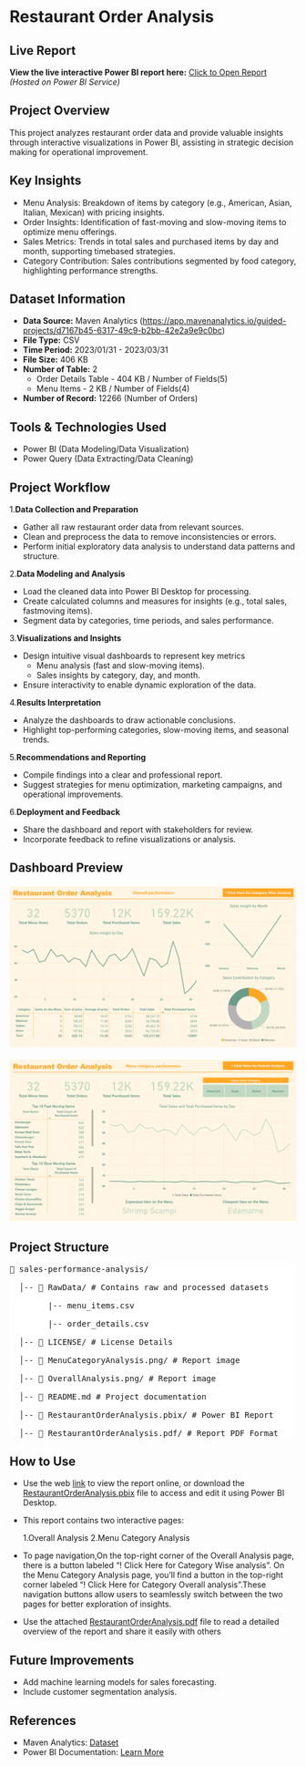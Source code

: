 # Restaurant Order Analysis
## Live Report
**View the live interactive Power BI report here:**
[Click to Open Report](https://app.powerbi.com/view?r=eyJrIjoiZmExZDA5N2ItMjkxZS00ZmRiLWJjNzItOTkzMmI3MTcyMzRjIiwidCI6IjI1Y2UwMjYxLWJiZDYtNDljZC1hMWUyLTU0MjYwODg2ZDE1OSJ9&pageName=fdfe3d5b002870d3470c)  
*(Hosted on Power BI Service)*


##  **Project Overview**
This project analyzes restaurant order data and provide valuable insights through interactive visualizations in Power BI, assisting in strategic decision making for operational improvement.
##  **Key Insights**
- Menu Analysis: Breakdown of items by category (e.g., American, Asian, Italian, Mexican) with pricing insights.
- Order Insights: Identification of fast-moving and slow-moving items to optimize menu offerings.
- Sales Metrics: Trends in total sales and purchased items by day and month, supporting timebased strategies.
- Category Contribution: Sales contributions segmented by food category, highlighting performance strengths.
##  **Dataset Information**
- **Data Source:** Maven Analytics (https://app.mavenanalytics.io/guided-projects/d7167b45-6317-49c9-b2bb-42e2a9e9c0bc)  
- **File Type:** CSV 
- **Time Period:** 2023/01/31 - 2023/03/31 
- **File Size:** 406 KB
- **Number of Table:** 2
  - Order Details Table - 404 KB / Number of Fields(5)
  - Menu Items - 2 KB / Number of Fields(4) 
- **Number of Record:** 12266 (Number of Orders)

##  **Tools & Technologies Used**
- Power BI (Data Modeling/Data Visualization)  
- Power Query (Data Extracting/Data Cleaning)
##  **Project Workflow**
1.**Data Collection and Preparation**
  - Gather all raw restaurant order data from relevant sources.
  - Clean and preprocess the data to remove inconsistencies or errors.
  - Perform initial exploratory data analysis to understand data patterns and structure.

2.**Data Modeling and Analysis**
  - Load the cleaned data into Power BI Desktop for processing.
  - Create calculated columns and measures for insights (e.g., total sales, fastmoving items).
  - Segment data by categories, time periods, and sales performance.

3.**Visualizations and Insights**
  - Design intuitive visual dashboards to represent key metrics
     - Menu analysis (fast and slow-moving items).
     - Sales insights by category, day, and month.
  - Ensure interactivity to enable dynamic exploration of the data.

4.**Results Interpretation**
  - Analyze the dashboards to draw actionable conclusions.
  - Highlight top-performing categories, slow-moving items, and seasonal trends.

5.**Recommendations and Reporting**
  - Compile findings into a clear and professional report.
  - Suggest strategies for menu optimization, marketing campaigns, and operational improvements.

6.**Deployment and Feedback**
  - Share the dashboard and report with stakeholders for review.
  - Incorporate feedback to refine visualizations or analysis.

##  **Dashboard Preview**
![Dashboard Preview](OverallAnalysis.png)  

![Dashboard Preview](MenuCategoryAnalysis.png) 
##  **Project Structure**
<pre style="background: #fff; padding: 0; border: none; font-family: monospace;">
📂 sales-performance-analysis/ 

  │-- 📁 RawData/ # Contains raw and processed datasets 
  
        |-- menu_items.csv
        
        |-- order_details.csv
  
  │-- 📁 LICENSE/ # License Details 
  
  │-- 📁 MenuCategoryAnalysis.png/ # Report image 
  
  │-- 📁 OverallAnalysis.png/ # Report image 
  
  │-- 📄 README.md # Project documentation

  │-- 📁 RestaurantOrderAnalysis.pbix/ # Power BI Report 

  │-- 📁 RestaurantOrderAnalysis.pdf/ # Report PDF Format 
</pre>
##  **How to Use**
- Use the web [link](https://app.powerbi.com/view?r=eyJrIjoiZmExZDA5N2ItMjkxZS00ZmRiLWJjNzItOTkzMmI3MTcyMzRjIiwidCI6IjI1Y2UwMjYxLWJiZDYtNDljZC1hMWUyLTU0MjYwODg2ZDE1OSJ9&pageName=fdfe3d5b002870d3470c) to view the report online, or download the [RestaurantOrderAnalysis.pbix](RestaurantOrderAnalysis.pbix) file to access and edit it using Power BI Desktop.
- This report contains two interactive pages:

  1.Overall Analysis
  2.Menu Category Analysis
  
- To page navigation,On the top-right corner of the Overall Analysis page, there is a button labeled “! Click Here for Category Wise analysis”.
On the Menu Category Analysis page, you’ll find a button in the top-right corner labeled “! Click Here for Category Overall analysis”.These navigation buttons allow users to seamlessly switch between the two pages for better exploration of insights.
- Use the attached [RestaurantOrderAnalysis.pdf](RestaurantOrderAnalysis.pdf) file to read a detailed overview of the report and share it easily with others



##  **Future Improvements**
- Add machine learning models for sales forecasting.
- Include customer segmentation analysis.



##  **References**
- Maven Analytics: [Dataset](https://app.mavenanalytics.io/guided-projects/d7167b45-6317-49c9-b2bb-42e2a9e9c0bc)
- Power BI Documentation: [Learn More](https://learn.microsoft.com/power-bi/)



